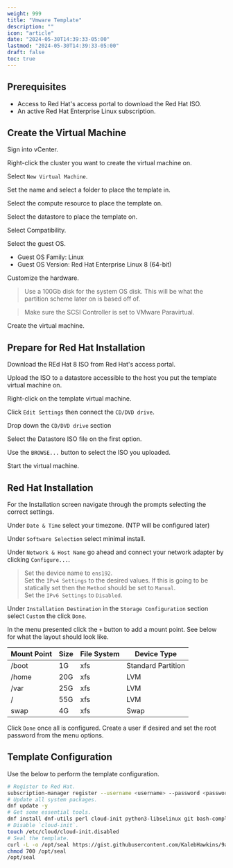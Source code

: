 ```yaml
---
weight: 999
title: "Vmware Template"
description: ""
icon: "article"
date: "2024-05-30T14:39:33-05:00"
lastmod: "2024-05-30T14:39:33-05:00"
draft: false
toc: true
---
```


## Prerequisites

* Access to Red Hat's access portal to download the Red Hat ISO.
* An active Red Hat Enterprise Linux subscription.

## Create the Virtual Machine

Sign into vCenter.  

Right-click the cluster you want to create the virtual machine on.  

Select `New Virtual Machine`.

Set the name and select a folder to place the template in.

Select the compute resource to place the template on.

Select the datastore to place the template on.

Select Compatibility.

Select the guest OS.  
* Guest OS Family: Linux  
* Guest OS Version: Red Hat Enterprise Linux 8 (64-bit)

Customize the hardware. 

> Use a 100Gb disk for the system OS disk. This will be what the partition scheme later on is based off of.

> Make sure the SCSI Controller is set to VMware Paravirtual.  


Create the virtual machine.

## Prepare for Red Hat Installation

Download the REd Hat 8 ISO from Red Hat's access portal.

Upload the ISO to a datastore accessible to the host you put the template virtual machine on.

Right-click on the template virtual machine.

Click `Edit Settings` then connect the `CD/DVD drive`.

Drop down the `CD/DVD drive` section

Select the Datastore ISO file on the first option.

Use the `BROWSE...` button to select the ISO you uploaded. 

Start the virtual machine.

## Red Hat Installation

For the Installation screen navigate through the prompts selecting the correct settings.

Under `Date & Time` select your timezone. (NTP will be configured later)

Under `Software Selection` select minimal install.

Under `Network & Host Name` go ahead and connect your network adapter by clicking `Configure...`. 

> Set the device name to `ens192`.  
> Set the `IPv4 Settings` to the desired values. If this is going to be statically set then the `Method` should be set to `Manual`.  
> Set the `IPv6 Settings` to `Disabled`.  

Under `Installation Destination` in the `Storage Configuration` section select `Custom` the click `Done`. 

In the menu presented click the `+` button to add a mount point. See below for what the layout should look like.

| Mount Point | Size | File System | Device Type | 
|-------------|------|-------------|-------------|
| /boot       | 1G   | xfs         | Standard Partition |
| /home       | 20G  | xfs         | LVM         |
| /var        | 25G  | xfs         | LVM         |
| /           | 55G  | xfs         | LVM         |
| swap        | 4G   | xfs         | Swap        |

Click `Done` once all is configured. Create a user if desired and set the root password from the menu options.

## Template Configuration

Use the below to perform the template configuration.

```bash
# Register to Red Hat.
subscription-manager register --username <username> --password <password> --autosubscribe
# Update all system packages.
dnf update -y 
# Get some essential tools.
dnf install dnf-utils perl cloud-init python3-libselinux git bash-completion -y
# Disable `cloud-init`.
touch /etc/cloud/cloud-init.disabled
# Seal the template.
curl -L -o /opt/seal https://gist.githubusercontent.com/KalebHawkins/9a0877a6ba7bb0405ca32dc26b9a0004/raw/2455b03c49cab8c065335b14895905628d9313e9/Red%2520Hat%2520Template%2520Seal%2520Scripts
chmod 700 /opt/seal
/opt/seal
```